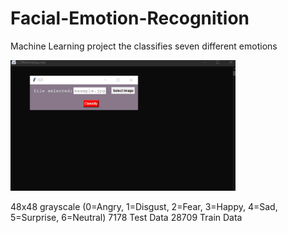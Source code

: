 # Facial-Emotion-Recognition
Machine Learning project the classifies seven different emotions

<img src="https://raw.githubusercontent.com/dumpcoder/Facial-Emotion-Recognition/master/example.gif" width="360"/>

48x48 grayscale
(0=Angry, 1=Disgust, 2=Fear, 3=Happy, 4=Sad, 5=Surprise, 6=Neutral)
7178 Test Data
28709 Train Data
